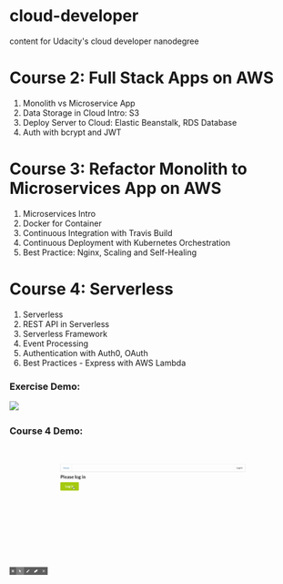 # cloud-developer
content for Udacity's cloud developer nanodegree

# Course 2: Full Stack Apps on AWS
1. Monolith vs Microservice App
2. Data Storage in Cloud Intro: S3
3. Deploy Server to Cloud: Elastic Beanstalk, RDS Database
4. Auth with bcrypt and JWT

# Course 3: Refactor Monolith to Microservices App on AWS
1. Microservices Intro
2. Docker for Container
3. Continuous Integration with Travis Build
4. Continuous Deployment with Kubernetes Orchestration
5. Best Practice: Nginx, Scaling and Self-Healing

# Course 4: Serverless
1. Serverless 
2. REST API in Serverless
3. Serverless Framework
4. Event Processing
5. Authentication with Auth0, OAuth
6. Best Practices - Express with AWS Lambda

### Exercise Demo: 
![](course-04/exercises/demo/Demo.gif)

### Course 4 Demo: 
![](course-04/exercises/demo/Demo1.gif)
